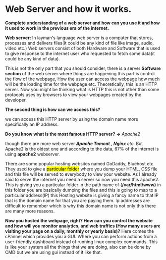 # Web Server and how it works.

**Complete understanding of a web server and how can you use it and how it used to work in the previous era of the internet.**

**Web server:** In layman's language web server is a computer that stores, processes and delivers files(It could be any kind of file like image, audio, video etc.) Web servers consist of both Hardware and Software that is used to give response to the internet user who requested to fetch some data(it could be any kind of data).

This is not the only part that you should consider, there is a server **Software section** of the web server where things are happening this part is control the flow of the webpage, How the user can access the webpage how much will be the loading time for the webpage etc. Theoretically, this is an HTTP server. Now you might be thinking what is HTTP this is not other than some protocols uses by browsers to view your webpages created by the developer.

**The second thing is how can we access this?**

we can access this HTTP server by using the domain name more specifically an IP address.

**Do you know what is the most famous HTTP server?** **\-&gt;** *Apache2*

though there are more web server ***Apache Tomcat ,*** ***Nginx*** *etc.* But Apache2 is the oldest one and according to the data, 67% of the internet is using **apache2** webserver.

There are some popular hosting websites named GoDaddy, Bluehost etc. They used to give a <mark>particular folder</mark> where you dump your HTML, CSS file and this file will be served to everybody to view your website. As I already said to serve the internet you need a server so now you need this apache2. This is giving you a particular folder in the path name of **(/var/html/www)** in this folder you are basically dumping the files and this is going to map to a particular address(IP) this Hosting website is giving a fancy name to that IP that is the domain name for that you are paying them. Ip addresses are difficult to remember which is why this domain name is not only this there are many more reasons.

**Now you hosted the webpage, right? How can you control the website and how will you monitor analytics, and web traffics (How many users are visiting your page on a daily, monthly or yearly basis)?** Here comes the cPannel which provides you a GUI. Where you can perform actions from a user-friendly dashboard instead of running linux complex commands. This is like your system all the things that we are doing, also can be done by CMD but we are using gui instead of it like that.